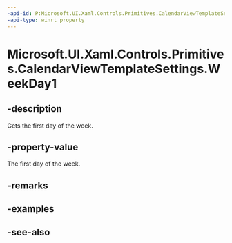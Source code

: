```yaml
---
-api-id: P:Microsoft.UI.Xaml.Controls.Primitives.CalendarViewTemplateSettings.WeekDay1
-api-type: winrt property
---
```


<!-- Property syntax
public string WeekDay1 { get; }
-->

# Microsoft.UI.Xaml.Controls.Primitives.CalendarViewTemplateSettings.WeekDay1

## -description
Gets the first day of the week.

## -property-value
The first day of the week.

## -remarks

## -examples

## -see-also

